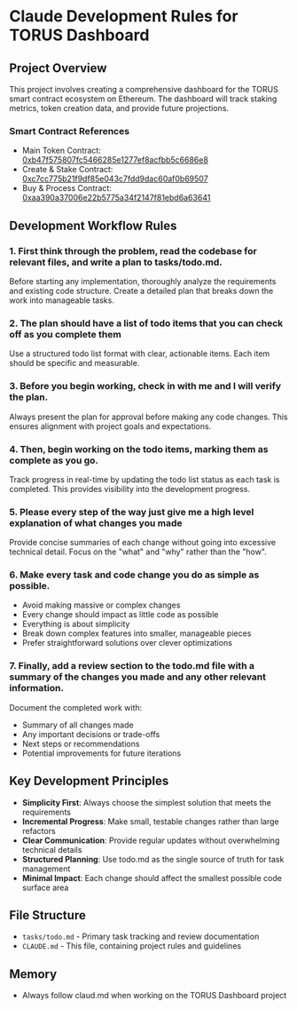 # Claude Development Rules for TORUS Dashboard

## Project Overview
This project involves creating a comprehensive dashboard for the TORUS smart contract ecosystem on Ethereum. The dashboard will track staking metrics, token creation data, and provide future projections.

### Smart Contract References
- Main Token Contract: [0xb47f575807fc5466285e1277ef8acfbb5c6686e8](https://etherscan.io/address/0xb47f575807fc5466285e1277ef8acfbb5c6686e8#code)
- Create & Stake Contract: [0xc7cc775b21f9df85e043c7fdd9dac60af0b69507](https://etherscan.io/address/0xc7cc775b21f9df85e043c7fdd9dac60af0b69507#code)
- Buy & Process Contract: [0xaa390a37006e22b5775a34f2147f81ebd6a63641](https://etherscan.io/address/0xaa390a37006e22b5775a34f2147f81ebd6a63641#code)

## Development Workflow Rules

### 1. First think through the problem, read the codebase for relevant files, and write a plan to tasks/todo.md.
Before starting any implementation, thoroughly analyze the requirements and existing code structure. Create a detailed plan that breaks down the work into manageable tasks.

### 2. The plan should have a list of todo items that you can check off as you complete them
Use a structured todo list format with clear, actionable items. Each item should be specific and measurable.

### 3. Before you begin working, check in with me and I will verify the plan.
Always present the plan for approval before making any code changes. This ensures alignment with project goals and expectations.

### 4. Then, begin working on the todo items, marking them as complete as you go.
Track progress in real-time by updating the todo list status as each task is completed. This provides visibility into the development progress.

### 5. Please every step of the way just give me a high level explanation of what changes you made
Provide concise summaries of each change without going into excessive technical detail. Focus on the "what" and "why" rather than the "how".

### 6. Make every task and code change you do as simple as possible.
- Avoid making massive or complex changes
- Every change should impact as little code as possible
- Everything is about simplicity
- Break down complex features into smaller, manageable pieces
- Prefer straightforward solutions over clever optimizations

### 7. Finally, add a review section to the todo.md file with a summary of the changes you made and any other relevant information.
Document the completed work with:
- Summary of all changes made
- Any important decisions or trade-offs
- Next steps or recommendations
- Potential improvements for future iterations

## Key Development Principles

- **Simplicity First**: Always choose the simplest solution that meets the requirements
- **Incremental Progress**: Make small, testable changes rather than large refactors
- **Clear Communication**: Provide regular updates without overwhelming technical details
- **Structured Planning**: Use todo.md as the single source of truth for task management
- **Minimal Impact**: Each change should affect the smallest possible code surface area

## File Structure
- `tasks/todo.md` - Primary task tracking and review documentation
- `CLAUDE.md` - This file, containing project rules and guidelines

## Memory

- Always follow claud.md when working on the TORUS Dashboard project